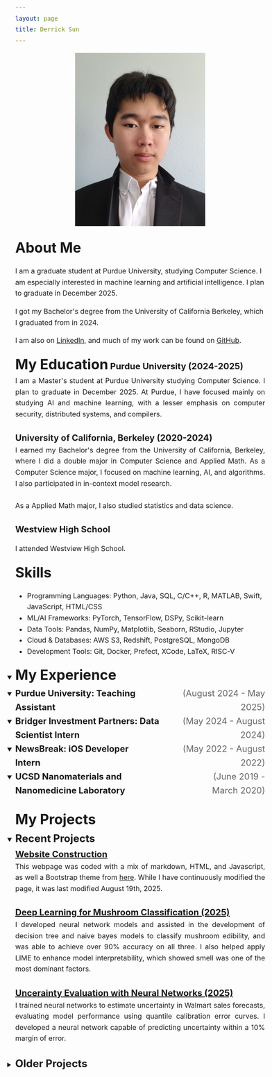 ```yaml
---
layout: page
title: Derrick Sun
---
```


<style>
  /* Global font size controls */
  body {
    font-size: 16px; /* Base font size for body text */
    line-height: 1.6; /* Improved readability */
  }
  
  /* Heading sizes */
  h1 { font-size: 2.5em; } /* 40px */
  h2 { font-size: 2em; }   /* 32px */
  h3 { font-size: 1.5em; } /* 24px */
  h4 { font-size: 1.25em; } /* 20px */
  h5 { font-size: 1.1em; }  /* 17.6px */
  h6 { font-size: 1em; }    /* 16px */
  
  /* Paragraph and list text */
  p, li, div {
    font-size: 1em; /* 16px - matches body */
  }
  
  /* Links */
  a {
    font-size: inherit;
  }
  
  /* Inline display for specific elements */
  h2, h3, h4 {
    display: inline;
  }
  
  /* Special styling for experience h4 elements to align dates to the right */
  .experience-section h4 {
    display: flex !important;
    justify-content: space-between;
    align-items: center;
    width: 100%;
    margin: 0;
  }
  
  /* Ensure summary elements work properly with the flexbox layout */
  .experience-section summary {
    cursor: pointer;
    width: 100%;
  }
  
  /* Style for the job title part */
  .experience-section h4 .job-title {
    display: inline-block;
    text-align: left;
  }
  
  /* Style for the date part */
  .experience-section h4 .job-date {
    display: inline-block;
    text-align: right;
    color: #666;
    font-weight: normal;
    margin-left: 20px;
    float: right;
  }
  
  /* Projects section styling to match experience section */
  .projects-section summary {
    cursor: pointer;
    width: 100%;
  }
  
  /* Ensure default dropdown arrows are visible */
  summary::-webkit-details-marker {
    display: inline-block !important;
    color: inherit;
  }
  
  summary::marker {
    display: inline-block !important;
    color: inherit;
  }
  
  /* Alternative approach: force arrow display */
  details summary {
    list-style: disclosure-closed;
  }
  
  details[open] summary {
    list-style: disclosure-open;
  }
</style>


<p align="center">
<img src="./images/selfInSuit.jpg" alt="image of me" style="width:300px;"/>
</p>

## About Me

I am a graduate student at Purdue University, studying Computer Science. I am especially interested in machine learning and artificial intelligence. I plan to graduate in December 2025.

I got my Bachelor's degree from the University of California Berkeley, which I graduated from in 2024.

I am also on <a href="https://www.linkedin.com/in/derrick-sun-052130228/">LinkedIn</a>, and much of my work can be found on <a href="https://github.com/DerrickhSun">GitHub</a>.

## My Education

#### Purdue University (2024-2025)
<div style="text-align: justify">
I am a Master's student at Purdue University studying Computer Science. I plan to graduate in December 2025. At Purdue, I have focused mainly on studying AI and machine learning, with a lesser emphasis on computer security, distributed systems, and compilers.</div><br>

#### University of California, Berkeley (2020-2024)
<div style="text-align: justify">
I earned my Bachelor's degree from the University of California, Berkeley, where I did a double major in Computer Science and Applied Math. As a Computer Science major, I focused on machine learning, AI, and algorithms. I also participated in in-context model research.<br><br>As a Applied Math major, I also studied statistics and data science.
</div><br>

#### Westview High School

I attended Westview High School.

## Skills

<ul class=skilllist>
      <li>Programming Languages: Python, Java, SQL, C/C++, R, MATLAB, Swift, JavaScript, HTML/CSS</li>
      <li>ML/AI Frameworks: PyTorch, TensorFlow, DSPy, Scikit-learn</li>
      <li>Data Tools: Pandas, NumPy, Matplotlib, Seaborn, RStudio, Jupyter</li>
      <li>Cloud & Databases: AWS S3, Redshift, PostgreSQL, MongoDB</li>
      <li>Development Tools: Git, Docker, Prefect, XCode, LaTeX, RISC-V</li>
    </ul>

<details open class="experience-section">
  <summary>
    <h2> My Experience </h2>
  </summary>

  <details>
    <summary>
      <h4><span class="job-title">Purdue University: Teaching Assistant</span><span class="job-date">(August 2024 - May 2025)</span></h4>
    </summary>
    <div style="text-align: justify">
    I worked as a graduate teacher's assistant at Purdue University for CS 361 (Great Issues In Computer Science) and 
    CS 182 (Foundations of Computer Science). As a GTA, I designed grading rubrics, led undergraduate assistants in 
    grading assignments, and provided consistent professional correspondence with students and the professors in a 
    timely manner.</div><br>
  </details>

  <details>
    <summary>
      <h4><span class="job-title">Bridger Investment Partners: Data Scientist Intern</span><span class="job-date">(May 2024 - August 2024)</span></h4>
    </summary>
    <div style="text-align: justify">
    I interned with Bridger Investment Partners, an investment firm that focuses on mortgages. 
    I worked as a data scientist, using Prefect to automate their data processing. 
    I also analyzed mortgage data from AWS S3 and Redshift using Python, SQL, and statistics.</div><br>
  </details>

  <details>
    <summary>
      <h4><span class="job-title">NewsBreak: iOS Developer Intern</span><span class="job-date">(May 2022 - August 2022)</span></h4>
    </summary>
    <div style="text-align: justify">
    I interned at NewsBreak, a company that focuses on providing news tailored to a user's 
    location and interests through their mobile app, NewsBreak, under my mentor, Zhengwen Wang. I worked as a front-end programmer for the NewsBreak iOS app, where I used XCode to design a part of the app and became proficient in Swift, data fetching, and programmatic coding in UIKit. The part I designed will be released as the discover-search page of the app.</div><br>
  </details>

  <details>
    <summary>
      <h4><span class="job-title">UCSD Nanomaterials and Nanomedicine Laboratory</span><span class="job-date">(June 2019 - March 2020)</span></h4>
    </summary>
    <div style="text-align: justify">
    I interned at UCSD as a Research Analyst Intern. I implemented modern cell membrane coating technology, including cell counting, pating, culturing, and membrane derivation procedures. I made use of lab equipment such as autoclaves and pipettes. Our results were published in an academic journal: "<a href="https://doi.org/10.1002/btm2.10187">Cartilage-targeting ultrasmall lipid-polymer hybrid nanoparticles for the prevention of cartilage degradation</a>," <i>Bioengineering & Translational Medicine, 2021; 6; e10187.</i></div><br>
  </details>
</details>
<br>

## My Projects

<details open class="projects-section">
  <summary><h3>Recent Projects</h3>
  </summary>

  <h4><a href="https://github.com/DerrickhSun/DerrickhSun.github.io">Website Construction</a></h4>

  <div style="text-align: justify">
  This webpage was coded with a mix of markdown, HTML, and Javascript, as well a Bootstrap theme from <a href="https://github.com/nicolas-van/bootstrap-4-github-pages">here</a>. While I have continuously modified the page, it was last modified August 19th, 2025.
  </div><br>

  <h4><a href="https://github.com/DerrickhSun/MushroomProject">Deep Learning for Mushroom Classification (2025)</a></h4>

  <div style="text-align: justify">
  I developed neural network models and assisted in the development of decision tree and naive bayes models to classify mushroom edibility, and was able to achieve over 90% accuracy on all three. I also helped apply LIME to enhance model interpretability, which showed smell was one of the most dominant factors.</div><br>

  <h4><a href="https://github.com/DerrickhSun/Uncertainty-Project">Uncerainty Evaluation with Neural Networks (2025)</a></h4>

  <div style="text-align: justify">
  I trained neural networks to estimate uncertainty in Walmart sales forecasts, evaluating model performance using quantile calibration error curves. I developed a neural network capable of predicting uncertainty within a 10% margin of error.</div><br>
</details>

<details class="projects-section">
  <summary><h3>Older Projects</h3>
  </summary>

  <h4><a href="https://su23-11-57a34b75dce1.herokuapp.com/">County Representatives Website (2023)</a></h4>
  <div style="text-align: justify">
    I wrote the code for an app that allows for the viewing of representatives of counties in the United States. Counties can be looked up by either name or by clicking on a map of the United States. News articles relevant to certain representatives can also be added. The code is written in a mix of Ruby, JavaScript, HTML, and CSS. Testing was done with Cucumber and Rubocop. I had two collaborators when writing this code.
  </div><br>

  <h4><a href="https://github.com/DerrickhSun/ProjectArk">Project Ark (2018)</a></h4>

  A simple video game I made using inspiration from various other games. I started this game as a tool to practice my Java skills. The game is run from the driver file in src.
</details>